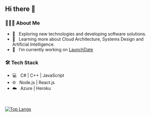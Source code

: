 <h2> Hi there 👋</h2>

<h3> 👨🏻‍💻 About Me </h3>

- 🤔 &nbsp; Exploring new technologies and developing software solutions.
- 🌱 &nbsp; Learning more about Cloud Architecture, Systems Design and Artificial Intelligence.
- 🔭 &nbsp; I’m currently working on [LaunchDate](https://www.launchdate.today)

<h3>🛠 Tech Stack</h3>

- 💻 &nbsp; C# | C++ | JavaScript
- 🌐 &nbsp; Node.js | React.js
- ☁️ &nbsp; Azure | Heroku
<br/>

[![Top Langs](https://github-readme-stats.vercel.app/api/top-langs/?username=mottibec&layout=compact)](https://github.com/anuraghazra/github-readme-stats)
